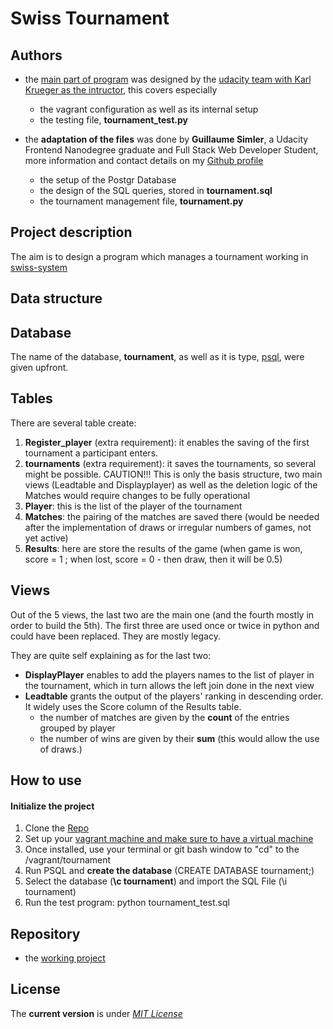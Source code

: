 # Swiss Tournament

Authors
----
* the [main part of program](https://github.com/udacity/fullstack-nanodegree-vm) was designed by the [udacity team with Karl Krueger as the intructor](https://discussions.udacity.com/users/karl/activity), this covers especially
	- the vagrant configuration as well as its internal setup
	- the testing file, **tournament_test.py**

* the **adaptation of the files** was done by **Guillaume Simler**, a Udacity Frontend Nanodegree graduate and Full Stack Web Developer Student, more information and contact details on my [Github profile](https://github.com/guillaumesimler)
	- the setup of the Postgr Database
	- the design of the SQL queries, stored in **tournament.sql**
	- the tournament management file, **tournament.py**


Project description
----

The aim is to design a program which manages a tournament working in [swiss-system](https://en.wikipedia.org/wiki/Swiss-system_tournament)


Data structure
----

## Database

The name of the database, **tournament**, as well as it is type, [psql](https://www.postgresql.org/), were given upfront.

## Tables

There are several table create:
1. **Register_player** (extra requirement): it enables the saving of the first tournament a participant enters.
2. **tournaments** (extra requirement): it saves the tournaments, so several might be possible. CAUTION!!! This is only the basis structure, two main views (Leadtable and Displayplayer) as well as the deletion logic of the Matches would require changes to be fully operational
3. **Player**: this is the list of the player of the tournament
4. **Matches**: the pairing of the matches are saved there (would be needed after the implementation of draws or irregular numbers of games, not yet active)
5. **Results**: here are store the results of the game (when game is won, score = 1 ; when lost, score = 0 - then draw, then it will be 0.5)

## Views
Out of the 5 views, the last two are the main one (and the fourth mostly in order to build the 5th). The first three are used once or twice in python and could have been replaced. They are mostly legacy.

They are quite self explaining as for the last two:
* **DisplayPlayer** enables to add the players names to the list of player in the tournament, which in turn allows the left join done in the next view
* **Leadtable** grants the output of the players' ranking in descending order. It widely uses the Score column of the Results table.
	- the number of matches are given by the __count__ of the entries grouped by player
	- the number of wins are given by their __sum__ (this would allow the use of draws.)


How to use
----

#### Initialize the project

1. Clone the [Repo](https://github.com/guillaumesimler/nanofsp3)
2. Set up your [vagrant machine and make sure to have a virtual machine](https://udacity.atlassian.net/wiki/display/BENDH/Vagrant+VM+Installation)
3. Once installed, use your terminal or git bash window to "cd" to the /vagrant/tournament
4. Run PSQL and **create the database** (CREATE DATABASE tournament;)
5. Select the database (__\c tournament__) and import the SQL File (\i tournament)
6. Run the test program: python tournament_test.sql



Repository
----
* the [working project](https://github.com/guillaumesimler/nanofsp3)

License
----

The **current version** is under [_MIT License_](https://github.com/guillaumesimler/nanofsp3/blob/master/LICENSE.txt)